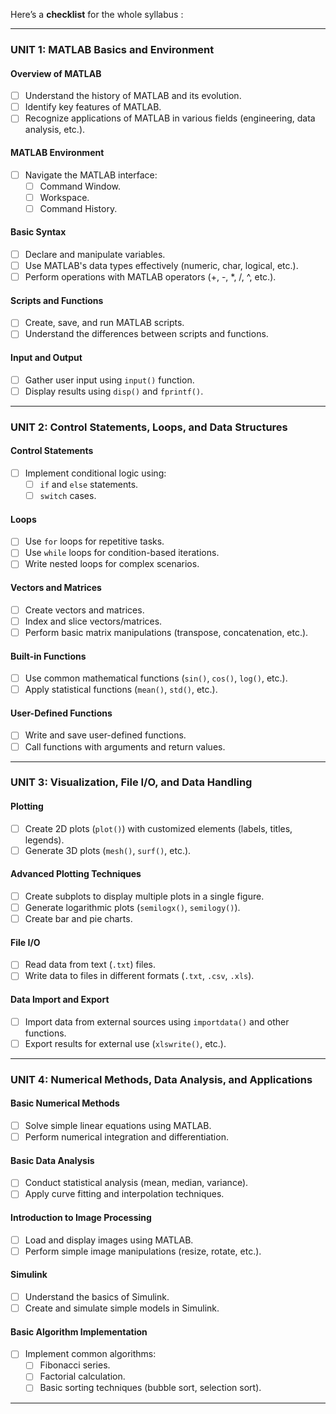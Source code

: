 Here’s a **checklist** for the whole syllabus :

---

### **UNIT 1: MATLAB Basics and Environment**

#### **Overview of MATLAB**

- [ ]  Understand the history of MATLAB and its evolution.
- [ ]  Identify key features of MATLAB.
- [ ]  Recognize applications of MATLAB in various fields (engineering, data analysis, etc.).

#### **MATLAB Environment**

- [ ]  Navigate the MATLAB interface:
    - [ ]  Command Window.
    - [ ]  Workspace.
    - [ ]  Command History.

#### **Basic Syntax**

- [ ]  Declare and manipulate variables.
- [ ]  Use MATLAB's data types effectively (numeric, char, logical, etc.).
- [ ]  Perform operations with MATLAB operators (+, -, *, /, ^, etc.).

#### **Scripts and Functions**

- [ ]  Create, save, and run MATLAB scripts.
- [ ]  Understand the differences between scripts and functions.

#### **Input and Output**

- [ ]  Gather user input using `input()` function.
- [ ]  Display results using `disp()` and `fprintf()`.

---

### **UNIT 2: Control Statements, Loops, and Data Structures**

#### **Control Statements**

- [ ]  Implement conditional logic using:
    - [ ]  `if` and `else` statements.
    - [ ]  `switch` cases.

#### **Loops**

- [ ]  Use `for` loops for repetitive tasks.
- [ ]  Use `while` loops for condition-based iterations.
- [ ]  Write nested loops for complex scenarios.

#### **Vectors and Matrices**

- [ ]  Create vectors and matrices.
- [ ]  Index and slice vectors/matrices.
- [ ]  Perform basic matrix manipulations (transpose, concatenation, etc.).

#### **Built-in Functions**

- [ ]  Use common mathematical functions (`sin()`, `cos()`, `log()`, etc.).
- [ ]  Apply statistical functions (`mean()`, `std()`, etc.).

#### **User-Defined Functions**

- [ ]  Write and save user-defined functions.
- [ ]  Call functions with arguments and return values.

---

### **UNIT 3: Visualization, File I/O, and Data Handling**

#### **Plotting**

- [ ]  Create 2D plots (`plot()`) with customized elements (labels, titles, legends).
- [ ]  Generate 3D plots (`mesh()`, `surf()`, etc.).

#### **Advanced Plotting Techniques**

- [ ]  Create subplots to display multiple plots in a single figure.
- [ ]  Generate logarithmic plots (`semilogx()`, `semilogy()`).
- [ ]  Create bar and pie charts.

#### **File I/O**

- [ ]  Read data from text (`.txt`) files.
- [ ]  Write data to files in different formats (`.txt`, `.csv`, `.xls`).

#### **Data Import and Export**

- [ ]  Import data from external sources using `importdata()` and other functions.
- [ ]  Export results for external use (`xlswrite()`, etc.).

---

### **UNIT 4: Numerical Methods, Data Analysis, and Applications**

#### **Basic Numerical Methods**

- [ ]  Solve simple linear equations using MATLAB.
- [ ]  Perform numerical integration and differentiation.

#### **Basic Data Analysis**

- [ ]  Conduct statistical analysis (mean, median, variance).
- [ ]  Apply curve fitting and interpolation techniques.

#### **Introduction to Image Processing**

- [ ]  Load and display images using MATLAB.
- [ ]  Perform simple image manipulations (resize, rotate, etc.).

#### **Simulink**

- [ ]  Understand the basics of Simulink.
- [ ]  Create and simulate simple models in Simulink.

#### **Basic Algorithm Implementation**

- [ ]  Implement common algorithms:
    - [ ]  Fibonacci series.
    - [ ]  Factorial calculation.
    - [ ]  Basic sorting techniques (bubble sort, selection sort).

---
